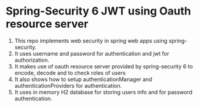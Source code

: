 # Spring-Security 6 JWT using Oauth resource server

1. This repo implements web security in spring web apps using spring-security.
2. It uses username and password for authentication and jwt for authorization.
3. It makes use of oauth resource server provided by spring-security 6 to encode, decode and to check roles of users
4. It also shows how to setup authenticationManager and authenticationProviders for authentication.
5. It uses in memory H2 database for storing users info and for password authentication.
